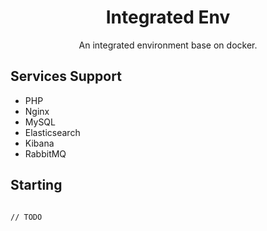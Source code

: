 <h1 align="center">Integrated Env</h1>

<p align="center">An integrated environment base on docker.</p>

## Services Support

- PHP
- Nginx
- MySQL
- Elasticsearch
- Kibana
- RabbitMQ

## Starting

```

// TODO

```